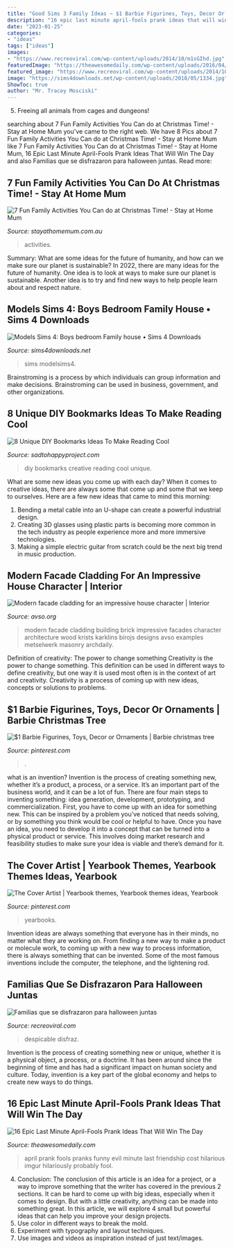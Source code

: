 ```yaml
---
title: "Good Sims 3 Family Ideas ~ $1 Barbie Figurines, Toys, Decor Or Ornaments"
description: "16 epic last minute april-fools prank ideas that will win the day"
date: "2023-01-25"
categories:
- "ideas"
tags: ["ideas"]
images:
- "https://www.recreoviral.com/wp-content/uploads/2014/10/m1sGIhd.jpg"
featuredImage: "https://theawesomedaily.com/wp-content/uploads/2016/04/xrRmQmp.jpg"
featured_image: "https://www.recreoviral.com/wp-content/uploads/2014/10/m1sGIhd.jpg"
image: "https://sims4downloads.net/wp-content/uploads/2018/05/1334.jpg"
ShowToc: true
author: "Mr. Tracey Mosciski"
---
```



5. Freeing all animals from cages and dungeons!

	

		
searching about 7 Fun Family Activities You Can do at Christmas Time! - Stay at Home Mum you've came to the right web. We have 8 Pics about 7 Fun Family Activities You Can do at Christmas Time! - Stay at Home Mum like 7 Fun Family Activities You Can do at Christmas Time! - Stay at Home Mum, 16 Epic Last Minute April-Fools Prank Ideas That Will Win The Day and also Familias que se disfrazaron para halloween juntas. Read more:
		
    
## 7 Fun Family Activities You Can Do At Christmas Time! - Stay At Home Mum

<img loading=lazy src="https://www.stayathomemum.com.au/wp-content/uploads/2012/12/Untitled-3.jpg" onerror="this.onerror=null;this.src='https://tse1.mm.bing.net/th?id=OIP.fsIHZXDHn7NfsDce6zIglAHaLH&amp;pid=15.1';" alt="7 Fun Family Activities You Can do at Christmas Time! - Stay at Home Mum">

_Source: stayathomemum.com.au_

>activities. 

	

Summary: What are some ideas for the future of humanity, and how can we make sure our planet is sustainable?
In 2022, there are many ideas for the future of humanity. One idea is to look at ways to make sure our planet is sustainable. Another idea is to try and find new ways to help people learn about and respect nature.

    
## Models Sims 4: Boys Bedroom Family House • Sims 4 Downloads

<img loading=lazy src="https://sims4downloads.net/wp-content/uploads/2018/05/1334.jpg" onerror="this.onerror=null;this.src='https://tse3.mm.bing.net/th?id=OIP.8OyFW3Sfq06d1pikJdutaQHaEL&amp;pid=15.1';" alt="Models Sims 4: Boys bedroom Family house • Sims 4 Downloads">

_Source: sims4downloads.net_

>sims modelsims4. 

	

Brainstroming is a process by which individuals can group information and make decisions. Brainstroming can be used in business, government, and other organizations.

    
## 8 Unique DIY Bookmarks Ideas To Make Reading Cool

<img loading=lazy src="https://sadtohappyproject.com/wp-content/uploads/2015/10/Creative-DIY-Bookmarks-Ideas234.jpg" onerror="this.onerror=null;this.src='https://tse1.mm.bing.net/th?id=OIP.JPcctWz542WKpMF1-kCwdAHaJ4&amp;pid=15.1';" alt="8 Unique DIY Bookmarks Ideas To Make Reading Cool">

_Source: sadtohappyproject.com_

>diy bookmarks creative reading cool unique. 

	

What are some new ideas you come up with each day?
When it comes to creative ideas, there are always some that come up and some that we keep to ourselves. Here are a few new ideas that came to mind this morning: 
1. Bending a metal cable into an U-shape can create a powerful industrial design.
2. Creating 3D glasses using plastic parts is becoming more common in the tech industry as people experience more and more immersive technologies.
3. Making a simple electric guitar from scratch could be the next big trend in music production.

    
## Modern Facade Cladding For An Impressive House Character | Interior

<img loading=lazy src="https://www.avso.org/wp-content/uploads/2014/11/modern-facade-cladding-for-an-impressive-house-character-1415266700.jpg" onerror="this.onerror=null;this.src='https://tse2.mm.bing.net/th?id=OIP.ywRRmNz3yEMBzlcQuI2LxwHaKG&amp;pid=15.1';" alt="Modern facade cladding for an impressive house character | Interior">

_Source: avso.org_

>modern facade cladding building brick impressive facades character architecture wood krists karklins birojs designs avso examples metselwerk masonry archdaily. 

	

Definition of creativity: The power to change something
Creativity is the power to change something. This definition can be used in different ways to define creativity, but one way it is used most often is in the context of art and creativity. Creativity is a process of coming up with new ideas, concepts or solutions to problems.

    
## $1 Barbie Figurines, Toys, Decor Or Ornaments | Barbie Christmas Tree

<img loading=lazy src="https://i.pinimg.com/736x/1e/9d/30/1e9d3014061498b0f91c3bea71cea6c7.jpg" onerror="this.onerror=null;this.src='https://tse1.mm.bing.net/th?id=OIP.lCh6uhrmXTO3mWWK_lI3VgHaJ3&amp;pid=15.1';" alt="$1 Barbie Figurines, Toys, Decor or Ornaments | Barbie christmas tree">

_Source: pinterest.com_

>. 

	

what is an invention?
Invention is the process of creating something new, whether it’s a product, a process, or a service. It’s an important part of the business world, and it can be a lot of fun.
There are four main steps to inventing something: idea generation, development, prototyping, and commercialization. First, you have to come up with an idea for something new. This can be inspired by a problem you’ve noticed that needs solving, or by something you think would be cool or helpful to have. Once you have an idea, you need to develop it into a concept that can be turned into a physical product or service. This involves doing market research and feasibility studies to make sure your idea is viable and there’s demand for it.

    
## The Cover Artist | Yearbook Themes, Yearbook Themes Ideas, Yearbook

<img loading=lazy src="https://i.pinimg.com/736x/c3/5e/58/c35e587fa1ba75d53ddd24ae3b5fa4ce.jpg" onerror="this.onerror=null;this.src='https://tse2.mm.bing.net/th?id=OIP.G-5tCDKTO9DVwSBueF_AZgHaLI&amp;pid=15.1';" alt="The Cover Artist | Yearbook themes, Yearbook themes ideas, Yearbook">

_Source: pinterest.com_

>yearbooks. 

	

Invention ideas are always something that everyone has in their minds, no matter what they are working on. From finding a new way to make a product or molecule work, to coming up with a new way to process information, there is always something that can be invented. Some of the most famous inventions include the computer, the telephone, and the lightening rod.

    
## Familias Que Se Disfrazaron Para Halloween Juntas

<img loading=lazy src="https://www.recreoviral.com/wp-content/uploads/2014/10/m1sGIhd.jpg" onerror="this.onerror=null;this.src='https://tse2.mm.bing.net/th?id=OIP.cOgezWQrzCIFRIvyEJGCAAHaKs&amp;pid=15.1';" alt="Familias que se disfrazaron para halloween juntas">

_Source: recreoviral.com_

>despicable disfraz. 

	

Invention is the process of creating something new or unique, whether it is a physical object, a process, or a doctrine. It has been around since the beginning of time and has had a significant impact on human society and culture. Today, invention is a key part of the global economy and helps to create new ways to do things.

    
## 16 Epic Last Minute April-Fools Prank Ideas That Will Win The Day

<img loading=lazy src="https://theawesomedaily.com/wp-content/uploads/2016/04/xrRmQmp.jpg" onerror="this.onerror=null;this.src='https://tse1.mm.bing.net/th?id=OIP.YiqYqg_Tyn4V7P0BE-DQtwHaHA&amp;pid=15.1';" alt="16 Epic Last Minute April-Fools Prank Ideas That Will Win The Day">

_Source: theawesomedaily.com_

>april prank fools pranks funny evil minute last friendship cost hilarious imgur hilariously probably fool. 

	

4. Conclusion: The conclusion of this article is an idea for a project, or a way to improve something that the writer has covered in the previous 2 sections.
It can be hard to come up with big ideas, especially when it comes to design. But with a little creativity, anything can be made into something great. In this article, we will explore 4 small but powerful ideas that can help you improve your design projects.
1. Use color in different ways to break the mold.
2. Experiment with typography and layout techniques.
3. Use images and videos as inspiration instead of just text/images.

